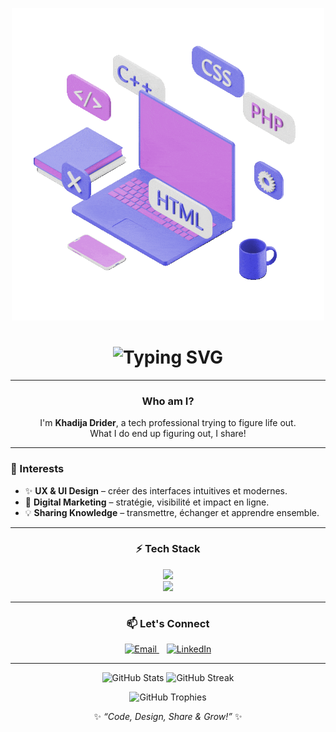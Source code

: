 
<p align="center">
  <img src="Welcome.gif" alt="Welcome GIF" width="500"/>
</p>

<!-- Banner animé -->
<h1 align="center">
  <img src="https://readme-typing-svg.demolab.com?font=Fira+Code&size=26&duration=2800&pause=1200&color=1A73E8&center=true&vCenter=true&width=600&lines=Hey%2C+I'm+Khadija+Drider!;Full+Stack+Developer+%F0%9F%92%BB;Tech+Enthusiast+%F0%9F%92%A1;Always+Learning+%F0%9F%8C%9F" alt="Typing SVG" />
</h1>

---

<!-- Who am I -->
<h3 align="center"> Who am I?</h3>
<p align="center">
  I'm <b>Khadija Drider</b>, a tech professional trying to figure life out.<br/>
  What I do end up figuring out, I share! 
</p>

---

<!-- Interests -->
### 🎨 Interests  

- ✨ **UX & UI Design** – créer des interfaces intuitives et modernes.  
- 📢 **Digital Marketing** – stratégie, visibilité et impact en ligne.  
- 💡 **Sharing Knowledge** – transmettre, échanger et apprendre ensemble.  

---

<!-- Tech stack -->
<h3 align="center">⚡ Tech Stack</h3>

<p align="center">
  <img src="https://skillicons.dev/icons?i=html,css,js,bootstrap,tailwind,react,vite,figma&perline=8" width="400"/><br/>
  <img src="https://skillicons.dev/icons?i=php,laravel,nodejs,mysql,mongodb,python,docker,git,vercel&perline=9" width="420"/>
</p>

---

<!-- Contact -->
<h3 align="center">📫 Let's Connect</h3>
<p align="center">
  <a href="mailto:khadijadrider.pro@gmail.com">
    <img src="https://cdn.jsdelivr.net/gh/devicons/devicon/icons/google/google-original.svg" width="35px" alt="Email"/>
  </a>
  &nbsp;&nbsp;
  <a href="https://linkedin.com/khadija-drider/">
    <img src="https://cdn.jsdelivr.net/gh/devicons/devicon/icons/linkedin/linkedin-original.svg" width="35px" alt="LinkedIn"/>
  </a>
</p>

---

<!-- GitHub Stats -->
<p align="center">
  <img src="https://github-readme-stats.vercel.app/api?username=KhadijaDrider&show_icons=true&theme=tokyonight" alt="GitHub Stats" height="160"/>
  <img src="https://github-readme-streak-stats.herokuapp.com?user=KhadijaDrider&theme=tokyonight" alt="GitHub Streak" height="160"/>
</p>

<p align="center">
  <img src="https://github-profile-trophy.vercel.app/?username=KhadijaDrider&theme=tokyonight&no-frame=true&no-bg=true&row=1&column=6" alt="GitHub Trophies"/>
</p>
<div align="center">

✨ *“Code, Design, Share & Grow!”* ✨  

</div>
